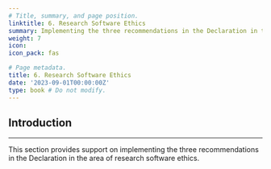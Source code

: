 ```yaml
---
# Title, summary, and page position.
linktitle: 6. Research Software Ethics
summary: Implementing the three recommendations in the Declaration in the context of the research software ethics.
weight: 7
icon: 
icon_pack: fas

# Page metadata.
title: 6. Research Software Ethics
date: '2023-09-01T00:00:00Z'
type: book # Do not modify.
---
```


## Introduction
---

This section provides support on implementing the three recommendations in the Declaration in the area of research software ethics.


